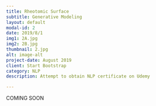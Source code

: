 ```yaml
---
title: Rheotomic Surface
subtitle: Generative Modeling
layout: default
modal-id: 2
date: 2019/8/1
img1: 2A.jpg
img2: 2B.jpg
thumbnail: 2.jpg
alt: image-alt
project-date: August 2019
client: Start Bootstrap
category: NLP
description: Attempt to obtain NLP certificate on Udemy

---
```

COMING SOON
